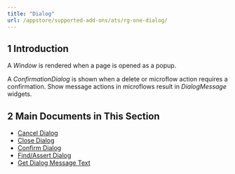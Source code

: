 ```yaml
---
title: "Dialog"
url: /appstore/supported-add-ons/ats/rg-one-dialog/
---
```


## 1 Introduction

A <i>Window</i> is rendered when a page is opened as a popup.

A <i>ConfirmationDialog</i> is shown when a delete or microflow action requires a confirmation. Show message actions in microflows result in <i>DialogMessage</i> widgets.

## 2 Main Documents in This Section

* [Cancel Dialog](/appstore/supported-add-ons/ats/rg-one-cancel-dialog/)
* [Close Dialog](/appstore/supported-add-ons/ats/rg-one-close-dialog/)
* [Confirm Dialog](/appstore/supported-add-ons/ats/rg-one-confirm-dialog/)
* [Find/Assert Dialog](/appstore/supported-add-ons/ats/rg-one-findassert-dialog/)
* [Get Dialog Message Text](/appstore/supported-add-ons/ats/rg-one-get-dialog-message-text/)
